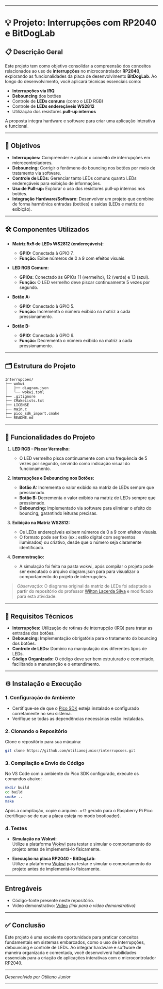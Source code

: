 
---

# 💡 Projeto: Interrupções com RP2040 e BitDogLab

## 📋 Descrição Geral

Este projeto tem como objetivo consolidar a compreensão dos conceitos relacionados ao uso de **interrupções** no microcontrolador **RP2040**, explorando as funcionalidades da placa de desenvolvimento **BitDogLab**. Ao longo do desenvolvimento, você aplicará técnicas essenciais como:
- **Interrupções via IRQ**
- **Debouncing** dos botões
- Controle de **LEDs comuns** (como o LED RGB)
- Controle de **LEDs endereçáveis WS2812**
- Utilização dos resistores **pull-up internos**

A proposta integra hardware e software para criar uma aplicação interativa e funcional.

---

## 🎯 Objetivos

- **Interrupções:** Compreender e aplicar o conceito de interrupções em microcontroladores.
- **Debouncing:** Corrigir o fenômeno do bouncing nos botões por meio de tratamento via software.
- **Controle de LEDs:** Gerenciar tanto LEDs comuns quanto LEDs endereçáveis para exibição de informações.
- **Uso de Pull-up:** Explorar o uso dos resistores pull-up internos nos botões.
- **Integração Hardware/Software:** Desenvolver um projeto que combine de forma harmônica entradas (botões) e saídas (LEDs e matriz de exibição).

---

## 🛠 Componentes Utilizados

- **Matriz 5x5 de LEDs WS2812 (endereçáveis):**  
  - **GPIO:** Conectada à GPIO 7.  
  - **Função:** Exibe números de 0 a 9 com efeitos visuais.
  
- **LED RGB Comum:**  
  - **GPIOs:** Conectado às GPIOs 11 (vermelho), 12 (verde) e 13 (azul).  
  - **Função:** O LED vermelho deve piscar continuamente 5 vezes por segundo.
  
- **Botão A:**  
  - **GPIO:** Conectado à GPIO 5.  
  - **Função:** Incrementa o número exibido na matriz a cada pressionamento.
  
- **Botão B:**  
  - **GPIO:** Conectado à GPIO 6.  
  - **Função:** Decrementa o número exibido na matriz a cada pressionamento.

---

## 🗂 Estrutura do Projeto

```plaintext
Interrupcoes/
├── wokwi
│   ├── diagram.json
│   └── wokwi.toml
├── .gitignore
├── CMakeLists.txt
├── LICENSE
├── main.c
├── pico_sdk_import.cmake
└── README.md
```

---

## 🚀 Funcionalidades do Projeto

1. **LED RGB – Piscar Vermelho:**  
   - O LED vermelho pisca continuamente com uma frequência de 5 vezes por segundo, servindo como indicação visual do funcionamento.

2. **Interrupções e Debouncing nos Botões:**  
   - **Botão A:** Incrementa o valor exibido na matriz de LEDs sempre que pressionado.  
   - **Botão B:** Decrementa o valor exibido na matriz de LEDs sempre que pressionado.  
   - **Debouncing:** Implementado via software para eliminar o efeito do bouncing, garantindo leituras precisas.

3. **Exibição na Matriz WS2812:**  
   - Os LEDs endereçáveis exibem números de 0 a 9 com efeitos visuais.  
   - O formato pode ser fixo (ex.: estilo digital com segmentos iluminados) ou criativo, desde que o número seja claramente identificado.

4. **Demonstração:**  
   - A simulação foi feita na pasta wokwi, após compilar o projeto pode ser executado o arquivo diagram.json para para visualizar o comportamento do projeto de interrupções.

> *Observação:* O diagrama original da matriz de LEDs foi adaptado a partir do repositório do professor [Wilton Lacerda Silva](https://github.com/wiltonlacerda) e modificado para esta atividade.

---

## 🔧 Requisitos Técnicos

- **Interrupções:** Utilização de rotinas de interrupção (IRQ) para tratar as entradas dos botões.
- **Debouncing:** Implementação obrigatória para o tratamento do bouncing dos botões.
- **Controle de LEDs:** Domínio na manipulação dos diferentes tipos de LEDs.
- **Código Organizado:** O código deve ser bem estruturado e comentado, facilitando a manutenção e o entendimento.

---

## ⚙️ Instalação e Execução

### 1. Configuração do Ambiente

- Certifique-se de que o [Pico SDK](https://datasheets.raspberrypi.com/pico/getting-started-with-pico.pdf) esteja instalado e configurado corretamente no seu sistema.
- Verifique se todas as dependências necessárias estão instaladas.

### 2. Clonando o Repositório

Clone o repositório para sua máquina:

```bash
git clone https://github.com/otilianojunior/interrupcoes.git
```

### 3. Compilação e Envio do Código

No VS Code com o ambiente do Pico SDK configurado, execute os comandos abaixo:

```bash
mkdir build
cd build
cmake ..
make
```

Após a compilação, copie o arquivo `.uf2` gerado para o Raspberry Pi Pico (certifique-se de que a placa esteja no modo bootloader).

### 4. Testes

- **Simulação no Wokwi:**  
  Utilize a plataforma [Wokwi](https://wokwi.com/projects/420549512857480193) para testar e simular o comportamento do projeto antes de implementá-lo fisicamente.


- **Execução na placa RP2040 - BitDogLab:**  
  Utilize a plataforma [Wokwi](https://wokwi.com/projects/420549512857480193) para testar e simular o comportamento do projeto antes de implementá-lo fisicamente.

---

##  Entregáveis

- Código-fonte presente neste repositório.
- Vídeo demonstrativo: [Vídeo](https://drive.google.com) *(link para o vídeo demonstrativo)*

---

## ✅ Conclusão

Este projeto é uma excelente oportunidade para praticar conceitos fundamentais em sistemas embarcados, como o uso de interrupções, debouncing e controle de LEDs. Ao integrar hardware e software de maneira organizada e comentada, você desenvolverá habilidades essenciais para a criação de aplicações interativas com o microcontrolador RP2040.

---

*Desenvolvido por Otiliano Junior*  

---
